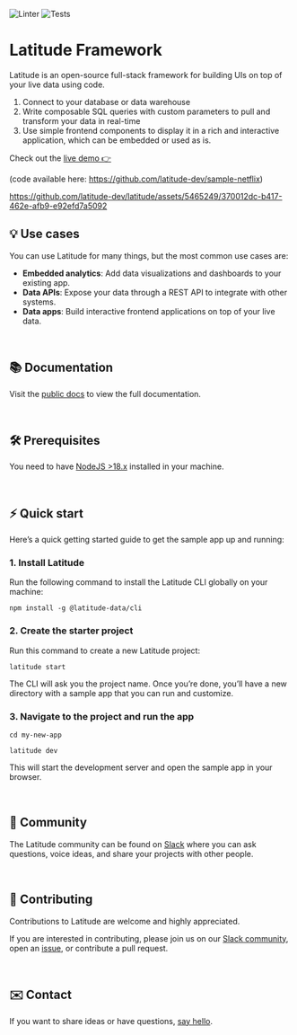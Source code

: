![Linter](https://github.com/latitude-dev/latitude/actions/workflows/linter.yml/badge.svg)
![Tests](https://github.com/latitude-dev/latitude/actions/workflows/test.yml/badge.svg)

# Latitude Framework

Latitude is an open-source full-stack framework for building UIs on top of your live data using code.

1. Connect to your database or data warehouse
2. Write composable SQL queries with custom parameters to pull and transform your data in real-time
3. Use simple frontend components to display it in a rich and interactive application, which can be embedded or used as is.

Check out the [live demo 👉](https://netflix-sample.fly.dev/)

(code available here: https://github.com/latitude-dev/sample-netflix)

https://github.com/latitude-dev/latitude/assets/5465249/370012dc-b417-462e-afb9-e92efd7a5092

## 💡 Use cases

You can use Latitude for many things, but the most common use cases are:

- **Embedded analytics**: Add data visualizations and dashboards to your existing app.
- **Data APIs**: Expose your data through a REST API to integrate with other systems.
- **Data apps**: Build interactive frontend applications on top of your live data.

<br />

## 📚 Documentation

Visit the [public docs](https://docs.latitude.so/) to view the full documentation.

<br />

## 🛠️ Prerequisites

You need to have [NodeJS >18.x](https://nodejs.org/en) installed in your
machine.

<br />

## ⚡ Quick start

Here’s a quick getting started guide to get the sample app up and running:

### 1. Install Latitude

Run the following command to install the Latitude CLI globally on your machine:

`npm install -g @latitude-data/cli`

### 2. Create the starter project

Run this command to create a new Latitude project:

`latitude start`

The CLI will ask you the project name. Once you’re done, you’ll have a new
directory with a sample app that you can run and customize.

### 3. Navigate to the project and run the app

`cd my-new-app`

`latitude dev`

This will start the development server and open the sample app in your browser.

<br />

## 👥 Community

The Latitude community can be found on
[Slack](https://trylatitude.slack.com/join/shared_invite/zt-17dyj4elt-rwM~h2OorAA3NtgmibhnLA#/shared-invite/email)
where you can ask questions, voice ideas, and share your projects with other
people.

<br />

## 🤝 Contributing

Contributions to Latitude are welcome and highly appreciated.

If you are interested in contributing, please join us on our [Slack
community](https://trylatitude.slack.com/join/shared_invite/zt-17dyj4elt-rwM~h2OorAA3NtgmibhnLA#/shared-invite/email),
open an [issue](https://github.com/evidence-dev/evidence/issues/new), or
contribute a pull request.

<br />

## ✉️ Contact

If you want to share ideas or have questions, [say
hello](https://www.notion.so/4086e35ef7c14a6da14c1c9ce1c6be32?pvs=21).

